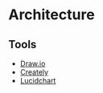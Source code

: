 # Architecture



## Tools 
* [Draw.io](https://app.diagrams.net/)
* [Creately](https://app.creately.com/diagram/create)
* [Lucidchart](https://www.lucidchart.com/)
